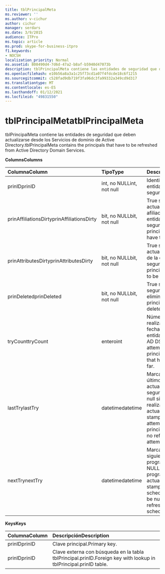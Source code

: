 ```yaml
---
title: tblPrincipalMeta
ms.reviewer: ''
ms.author: v-cichur
author: cichur
manager: serdars
ms.date: 3/9/2015
audience: ITPro
ms.topic: article
ms.prod: skype-for-business-itpro
f1.keywords:
- NOCSH
localization_priority: Normal
ms.assetid: 808490d4-7d6d-47a2-b8af-b5940d47073b
description: tblPrincipalMeta contiene las entidades de seguridad que deben actualizarse desde los Servicios de dominio de Active Directory.
ms.openlocfilehash: e10b56a8a3a1c25f73cd1a07f4fdcde18c6f1215
ms.sourcegitcommit: c528fad9db719f3fa96dc3fa99332a349cd9d317
ms.translationtype: MT
ms.contentlocale: es-ES
ms.lasthandoff: 01/12/2021
ms.locfileid: "49831550"
---
```

# <a name="tblprincipalmeta"></a><span data-ttu-id="cbdc4-103">tblPrincipalMeta</span><span class="sxs-lookup"><span data-stu-id="cbdc4-103">tblPrincipalMeta</span></span>
 
<span data-ttu-id="cbdc4-104">tblPrincipalMeta contiene las entidades de seguridad que deben actualizarse desde los Servicios de dominio de Active Directory.</span><span class="sxs-lookup"><span data-stu-id="cbdc4-104">tblPrincipalMeta contains the principals that have to be refreshed from Active Directory Domain Services.</span></span>
  
<span data-ttu-id="cbdc4-105">**Columns**</span><span class="sxs-lookup"><span data-stu-id="cbdc4-105">**Columns**</span></span>

|<span data-ttu-id="cbdc4-106">**Columna**</span><span class="sxs-lookup"><span data-stu-id="cbdc4-106">**Column**</span></span>|<span data-ttu-id="cbdc4-107">**Tipo**</span><span class="sxs-lookup"><span data-stu-id="cbdc4-107">**Type**</span></span>|<span data-ttu-id="cbdc4-108">**Descripción**</span><span class="sxs-lookup"><span data-stu-id="cbdc4-108">**Description**</span></span>|
|:-----|:-----|:-----|
|<span data-ttu-id="cbdc4-109">prinID</span><span class="sxs-lookup"><span data-stu-id="cbdc4-109">prinID</span></span>  <br/> |<span data-ttu-id="cbdc4-110">int, no NULL</span><span class="sxs-lookup"><span data-stu-id="cbdc4-110">int, not null</span></span>  <br/> |<span data-ttu-id="cbdc4-111">Identificador de la entidad de seguridad.</span><span class="sxs-lookup"><span data-stu-id="cbdc4-111">Principal ID.</span></span>  <br/> |
|<span data-ttu-id="cbdc4-112">prinAffiliationsDirty</span><span class="sxs-lookup"><span data-stu-id="cbdc4-112">prinAffiliationsDirty</span></span>  <br/> |<span data-ttu-id="cbdc4-113">bit, no NULL</span><span class="sxs-lookup"><span data-stu-id="cbdc4-113">bit, not null</span></span>  <br/> |<span data-ttu-id="cbdc4-114">True si hay que actualizar las afiliaciones de la entidad de seguridad.</span><span class="sxs-lookup"><span data-stu-id="cbdc4-114">True if principal affiliations have to be refreshed.</span></span>  <br/> |
|<span data-ttu-id="cbdc4-115">prinAttributesDirty</span><span class="sxs-lookup"><span data-stu-id="cbdc4-115">prinAttributesDirty</span></span>  <br/> |<span data-ttu-id="cbdc4-116">bit, no NULL</span><span class="sxs-lookup"><span data-stu-id="cbdc4-116">bit, not null</span></span>  <br/> |<span data-ttu-id="cbdc4-117">True si hay que actualizar los atributos de la entidad de seguridad.</span><span class="sxs-lookup"><span data-stu-id="cbdc4-117">True if principal attributes have to be refreshed.</span></span>  <br/> |
|<span data-ttu-id="cbdc4-118">prinDeleted</span><span class="sxs-lookup"><span data-stu-id="cbdc4-118">prinDeleted</span></span>  <br/> |<span data-ttu-id="cbdc4-119">bit, no NULL</span><span class="sxs-lookup"><span data-stu-id="cbdc4-119">bit, not null</span></span>  <br/> |<span data-ttu-id="cbdc4-120">True si la entidad de seguridad se ha eliminado.</span><span class="sxs-lookup"><span data-stu-id="cbdc4-120">True if the principal has been deleted.</span></span>  <br/> |
|<span data-ttu-id="cbdc4-121">tryCount</span><span class="sxs-lookup"><span data-stu-id="cbdc4-121">tryCount</span></span>  <br/> |<span data-ttu-id="cbdc4-122">entero</span><span class="sxs-lookup"><span data-stu-id="cbdc4-122">int</span></span>  <br/> |<span data-ttu-id="cbdc4-123">Número de intentos realizados hasta la fecha para actualizar la entidad de seguridad de AD DS.</span><span class="sxs-lookup"><span data-stu-id="cbdc4-123">Number of attempts to refresh the principal from AD DS that have happened so far.</span></span>  <br/> |
|<span data-ttu-id="cbdc4-124">lastTry</span><span class="sxs-lookup"><span data-stu-id="cbdc4-124">lastTry</span></span>  <br/> |<span data-ttu-id="cbdc4-125">datetime</span><span class="sxs-lookup"><span data-stu-id="cbdc4-125">datetime</span></span>  <br/> |<span data-ttu-id="cbdc4-p101">Marca de tiempo del último intento por actualizar la entidad de seguridad. Puede ser null si aún no se ha realizado ninguna actualización.</span><span class="sxs-lookup"><span data-stu-id="cbdc4-p101">Time stamp from the latest attempt to refresh the principal. Can be null if no refresh has been attempted yet.</span></span>  <br/> |
|<span data-ttu-id="cbdc4-128">nextTry</span><span class="sxs-lookup"><span data-stu-id="cbdc4-128">nextTry</span></span>  <br/> |<span data-ttu-id="cbdc4-129">datetime</span><span class="sxs-lookup"><span data-stu-id="cbdc4-129">datetime</span></span>  <br/> |<span data-ttu-id="cbdc4-p102">Marca de tiempo de la siguiente actualización programada. Puede ser NULL si no se han programado más actualizaciones.</span><span class="sxs-lookup"><span data-stu-id="cbdc4-p102">Time stamp for the next scheduled refresh. Can be null if no further refresh has been scheduled.</span></span>  <br/> |
   
<span data-ttu-id="cbdc4-132">**Keys**</span><span class="sxs-lookup"><span data-stu-id="cbdc4-132">**Keys**</span></span>

|<span data-ttu-id="cbdc4-133">**Columna**</span><span class="sxs-lookup"><span data-stu-id="cbdc4-133">**Column**</span></span>|<span data-ttu-id="cbdc4-134">**Descripción**</span><span class="sxs-lookup"><span data-stu-id="cbdc4-134">**Description**</span></span>|
|:-----|:-----|
|<span data-ttu-id="cbdc4-135">prinID</span><span class="sxs-lookup"><span data-stu-id="cbdc4-135">prinID</span></span>  <br/> |<span data-ttu-id="cbdc4-136">Clave principal.</span><span class="sxs-lookup"><span data-stu-id="cbdc4-136">Primary key.</span></span>  <br/> |
|<span data-ttu-id="cbdc4-137">prinID</span><span class="sxs-lookup"><span data-stu-id="cbdc4-137">prinID</span></span>  <br/> |<span data-ttu-id="cbdc4-138">Clave externa con búsqueda en la tabla tblPrincipal.prinID.</span><span class="sxs-lookup"><span data-stu-id="cbdc4-138">Foreign key with lookup in tblPrincipal.prinID table.</span></span>  <br/> |
   

